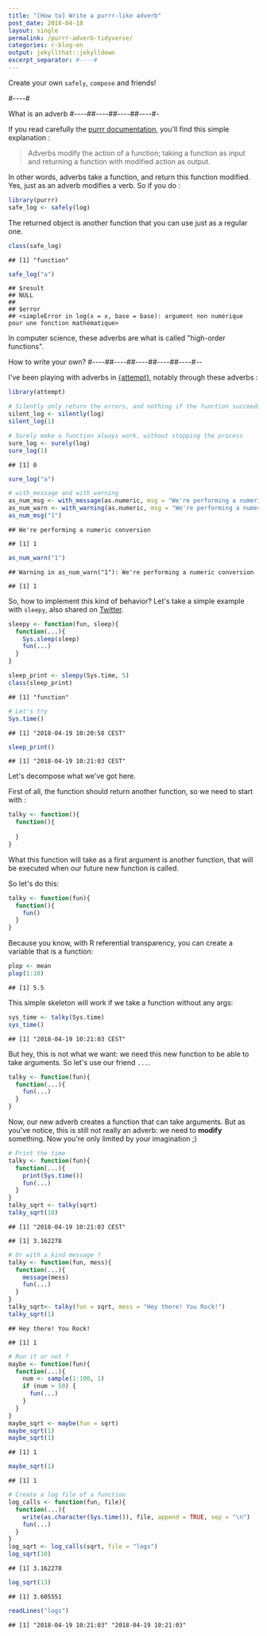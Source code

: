 ```yaml
---
title: "[How to] Write a purrr-like adverb"
post_date: 2018-04-18
layout: single
permalink: /purrr-adverb-tidyverse/
categories: r-blog-en
output: jekyllthat::jekylldown
excerpt_separator: #----#
---
```


Create your own `safely`, `compose` and friends!

#----#

What is an adverb
#----##----##----##----#-

If you read carefully the [purrr documentation](http://purrr.tidyverse.org/reference/index.html#section-adverbs), you'll find this simple explanation :

> Adverbs modify the action of a function; taking a function as input and returning a function with modified action as output.

In other words, adverbs take a function, and return this function modified. Yes, just as an adverb modifies a verb. So if you do :

``` r
library(purrr)
safe_log <- safely(log)
```

The returned object is another function that you can use just as a regular one.

``` r
class(safe_log)
```

    ## [1] "function"

``` r
safe_log("a")
```

    ## $result
    ## NULL
    ## 
    ## $error
    ## <simpleError in log(x = x, base = base): argument non numérique pour une fonction mathématique>

In computer science, these adverbs are what is called "high-order functions".

How to write your own?
#----##----##----##----##----#--

I've been playing with adverbs in [{attempt}](https://github.com/ColinFay/attempt), notably through these adverbs :

``` r
library(attempt)

# Silently only return the errors, and nothing if the function succeeds
silent_log <- silently(log)
silent_log(1)
```

``` r
# Surely make a function always work, without stopping the process
sure_log <- surely(log)
sure_log(1)
```

    ## [1] 0

``` r
sure_log("a")
```

``` r
# with_message and with_warning
as_num_msg <- with_message(as.numeric, msg = "We're performing a numeric conversion")
as_num_warn <- with_warning(as.numeric, msg = "We're performing a numeric conversion")
as_num_msg("1")
```

    ## We're performing a numeric conversion

    ## [1] 1

``` r
as_num_warn("1")
```

    ## Warning in as_num_warn("1"): We're performing a numeric conversion

    ## [1] 1

So, how to implement this kind of behavior? Let's take a simple example with `sleepy`, also shared on [Twitter](https://twitter.com/_ColinFay/status/981435910989533184).

``` r
sleepy <- function(fun, sleep){
  function(...){
    Sys.sleep(sleep)
    fun(...)
  }
}

sleep_print <- sleepy(Sys.time, 5)
class(sleep_print)
```

    ## [1] "function"

``` r
# Let's try
Sys.time()
```

    ## [1] "2018-04-19 10:20:58 CEST"

``` r
sleep_print()
```

    ## [1] "2018-04-19 10:21:03 CEST"

Let's decompose what we've got here.

First of all, the function should return another function, so we need to start with :

``` r
talky <- function(){
  function(){
    
  }
}
```

What this function will take as a first argument is another function, that will be executed when our future new function is called.

So let's do this:

``` r
talky <- function(fun){
  function(){
    fun()
  }
}
```

Because you know, with R referential transparency, you can create a variable that is a function:

``` r
plop <- mean
plop(1:10)
```

    ## [1] 5.5

This simple skeleton will work if we take a function without any args:

``` r
sys_time <- talky(Sys.time)
sys_time()
```

    ## [1] "2018-04-19 10:21:03 CEST"

But hey, this is not what we want: we need this new function to be able to take arguments. So let's use our friend `...`.

``` r
talky <- function(fun){
  function(...){
    fun(...)
  }
}
```

Now, our new adverb creates a function that can take arguments. But as you've notice, this is still not really an adverb: we need to **modify** something. Now you're only limited by your imagination ;)

``` r
# Print the time
talky <- function(fun){
  function(...){
    print(Sys.time())
    fun(...)
  }
}
talky_sqrt <- talky(sqrt)
talky_sqrt(10)
```

    ## [1] "2018-04-19 10:21:03 CEST"

    ## [1] 3.162278

``` r
# Or with a kind message ? 
talky <- function(fun, mess){
  function(...){
    message(mess)
    fun(...)
  }
}
talky_sqrt<- talky(fun = sqrt, mess = "Hey there! You Rock!")
talky_sqrt(1)
```

    ## Hey there! You Rock!

    ## [1] 1

``` r
# Run it or not ?
maybe <- function(fun){
  function(...){
    num <- sample(1:100, 1)
    if (num > 50) {
      fun(...)
    }
  }
}
maybe_sqrt <- maybe(fun = sqrt)
maybe_sqrt(1)
maybe_sqrt(1)
```

    ## [1] 1

``` r
maybe_sqrt(1)
```

    ## [1] 1

``` r
# Create a log file of a function 
log_calls <- function(fun, file){
  function(...){
    write(as.character(Sys.time()), file, append = TRUE, sep = "\n")
    fun(...)
  }
}
log_sqrt <- log_calls(sqrt, file = "logs")
log_sqrt(10)
```

    ## [1] 3.162278

``` r
log_sqrt(13)
```

    ## [1] 3.605551

``` r
readLines("logs")
```

    ## [1] "2018-04-19 10:21:03" "2018-04-19 10:21:03"



